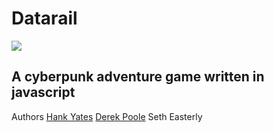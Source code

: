 # Datarail #
![](http://derekgpoole.files.wordpress.com/2012/09/land_4_flat_web.jpg)

## A cyberpunk adventure game written in javascript ##

Authors [Hank Yates](http://hankyates.com/) 
        [Derek Poole](http://derekgpoole.wordpress.com/) 
        Seth Easterly
